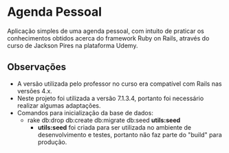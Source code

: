# Agenda Pessoal

Aplicação simples de uma agenda pessoal, com intuito de praticar
os conhecimentos obtidos acerca do framework Ruby on Rails, através
do curso de Jackson Pires na plataforma Udemy.

## Observações
* A versão utilizada pelo professor no curso era compatível com Rails
nas versões 4.x.
* Neste projeto foi utilizada a versão 7.1.3.4, portanto foi necessário realizar algumas adaptações.
* Comandos para inicialização da base de dados:
  * rake db:drop db:create db:migrate db:seed **utils:seed**
    * **utils:seed** foi criada para ser utilizada no ambiente de desenvolvimento e testes, portanto não faz parte do "build" para produção.

